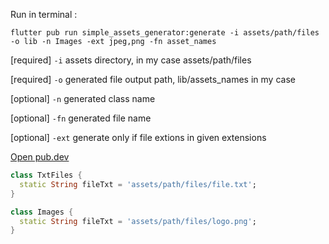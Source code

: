 Run in terminal :

`flutter pub run simple_assets_generator:generate -i assets/path/files -o lib -n Images -ext jpeg,png -fn asset_names`

[required] `-i` assets directory, in my case assets/path/files

[required] `-o` generated file output path, lib/assets_names in my case

[optional] `-n` generated class name

[optional] `-fn` generated file name

[optional] `-ext` generate only if file extions in given extensions


[Open pub.dev](https://pub.dev/packages/simple_assets_generator)

```dart
class TxtFiles {
  static String fileTxt = 'assets/path/files/file.txt';
}
```

```dart
class Images {
  static String fileTxt = 'assets/path/files/logo.png';
}
```
